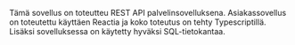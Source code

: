 Tämä sovellus on toteutteu REST API palvelinsovelluksena. Asiakassovellus on toteutettu käyttäen Reactia ja koko toteutus on tehty Typescriptillä. Lisäksi sovelluksessa on käytetty hyväksi SQL-tietokantaa. 
